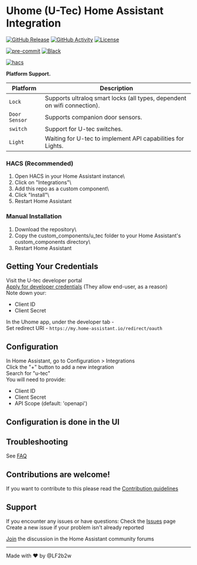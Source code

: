 # Uhome (U-Tec) Home Assistant Integration

[![GitHub Release][releases-shield]][releases]
[![GitHub Activity][commits-shield]][commits]
[![License][license-shield]](LICENSE)

[![pre-commit][pre-commit-shield]][pre-commit]
[![Black][black-shield]][black]

[![hacs][hacsbadge]][hacs]

**Platform Support.**

| Platform        | Description                                                               |
| --------------- | ------------------------------------------------------------------------- |
| `Lock`          | Supports ultraloq smart locks (all types, dependent on wifi connection).  |
| `Door Sensor`   | Supports companion door sensors.                                          |
| `switch`        | Support for U-tec switches.                                               |
| `Light`         | Waiting for U-tec to implement API capabilities for Lights.               |


### HACS (Recommended)
1. Open HACS in your Home Assistant instance\
2. Click on "Integrations"\
3. Add this repo as a custom component\
4. Click "Install"\
5. Restart Home Assistant

### Manual Installation
1. Download the repository\
2. Copy the custom_components/u_tec folder to your Home Assistant's custom_components directory\
3. Restart Home Assistant

## Getting Your Credentials
Visit the U-tec developer portal\
[Apply for developer credentials](https://developer.uhomelabs.com/hc/en-us/requests/new) (They allow end-user, as a reason)\
Note down your:
- Client ID
- Client Secret

In the Uhome app, under the developer tab -  
    Set redirect URI - `https://my.home-assistant.io/redirect/oauth`

## Configuration
In Home Assistant, go to Configuration > Integrations\
Click the "+" button to add a new integration\
Search for "u-tec"\
You will need to provide:
- Client ID
- Client Secret
- API Scope (default: 'openapi')

## Configuration is done in the UI

<!---->


## Troubleshooting
See [FAQ](https://github.com/LF2b2w/Uhome-HA/discussions/2)


## Contributions are welcome!
If you want to contribute to this please read the [Contribution guidelines](CONTRIBUTING.md)

## Support
If you encounter any issues or have questions: Check the [Issues](https://github.com/LF2b2w/Uhome-HA/issues) page
Create a new issue if your problem isn't already reported

[Join](https://github.com/LF2b2w/Uhome-HA/discussions) the discussion in the Home Assistant community forums

---
Made with ❤️ by @LF2b2w

[integration_blueprint]: https://github.com/custom-components/integration_blueprint
[black]: https://github.com/psf/black
[black-shield]: https://img.shields.io/badge/code%20style-black-000000.svg?style=for-the-badge
[buymecoffee]: https://www.buymeacoffee.com/oncleben31
[buymecoffeebadge]: https://img.shields.io/badge/buy%20me%20a%20coffee-donate-yellow.svg?style=for-the-badge
[commits-shield]: https://img.shields.io/github/commit-activity/y/oncleben31/cookiecutter-homeassistant-custom-component-instance.svg?style=for-the-badge
[commits]: https://github.com/LF2b2w/U-Tec-HomeAssistant/commits/main
[hacs]: https://hacs.xyz
[hacsbadge]: https://img.shields.io/badge/HACS-Custom-orange.svg?style=for-the-badge
[discord]: https://discord.gg/Qa5fW2R
[discord-shield]: https://img.shields.io/discord/330944238910963714.svg?style=for-the-badge
[exampleimg]: example.png
[forum-shield]: https://img.shields.io/badge/community-forum-brightgreen.svg?style=for-the-badge
[forum]: https://community.home-assistant.io/
[license-shield]: https://img.shields.io/github/license/oncleben31/cookiecutter-homeassistant-custom-component-instance.svg?style=for-the-badge
[maintenance-shield]: https://img.shields.io/badge/maintainer-%40oncleben31-blue.svg?style=for-the-badge
[pre-commit]: https://github.com/pre-commit/pre-commit
[pre-commit-shield]: https://img.shields.io/badge/pre--commit-enabled-brightgreen?style=for-the-badge
[releases-shield]: https://img.shields.io/github/release/oncleben31/cookiecutter-homeassistant-custom-component-instance.svg?style=for-the-badge
[releases]: https://github.com/LF2b2w/U-Tec-HomeAssistant/releases
[user_profile]: https://github.com/LF2b2w
